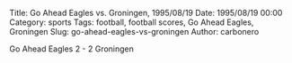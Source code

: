 Title: Go Ahead Eagles vs. Groningen, 1995/08/19
Date: 1995/08/19 00:00
Category: sports
Tags: football, football scores, Go Ahead Eagles, Groningen
Slug: go-ahead-eagles-vs-groningen
Author: carbonero


Go Ahead Eagles 2 - 2 Groningen
